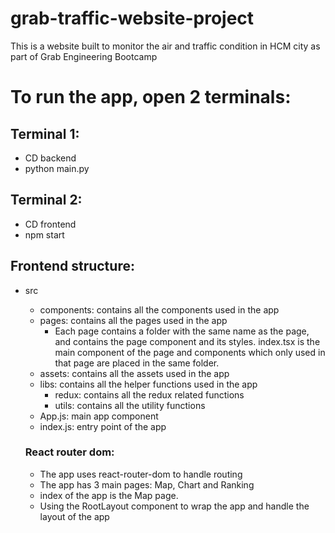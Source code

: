 # grab-traffic-website-project
This is a website built to monitor the air and traffic condition in HCM city as part of Grab Engineering Bootcamp

# To run the app, open 2 terminals:
## Terminal 1:
- CD backend
- python main.py

## Terminal 2:
- CD frontend
- npm start

## Frontend structure:
- src
  - components: contains all the components used in the app
  - pages: contains all the pages used in the app
    - Each page contains a folder with the same name as the page, and contains the page component and its styles. index.tsx is the main component of the page and components which only used in that page are placed in the same folder.
  - assets: contains all the assets used in the app
  - libs: contains all the helper functions used in the app
    - redux: contains all the redux related functions
    - utils: contains all the utility functions
  - App.js: main app component
  - index.js: entry point of the app

  ### React router dom:
  - The app uses react-router-dom to handle routing
  - The app has 3 main pages: Map, Chart and Ranking
  - index of the app is the Map page.
  - Using the RootLayout component to wrap the app and handle the layout of the app